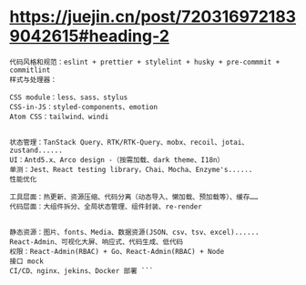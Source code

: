 # https://juejin.cn/post/7203169721839042615#heading-2

``` 主技术栈：webpack5 + React18 + TS4.x + React-Router6.x
代码风格和规范：eslint + prettier + stylelint + husky + pre-commmit + commitlint
样式与处理器：

CSS module：less、sass、stylus
CSS-in-JS：styled-components、emotion
Atom CSS：tailwind、windi


状态管理：TanStack Query、RTK/RTK-Query、mobx、recoil、jotai、zustand......
UI：Antd5.x、Arco design -（按需加载、dark theme、I18n）
单测：Jest、React testing library，Chai、Mocha、Enzyme's......
性能优化

工具层面：热更新、资源压缩、代码分离（动态导入、懒加载、预加载等）、缓存……
代码层面：大组件拆分、全局状态管理、组件封装、re-render


静态资源：图片、fonts、Media、数据资源(JSON、csv、tsv、excel)......
React-Admin、可视化大屏、响应式、代码生成、低代码
权限：React-Admin(RBAC) + Go、React-Admin(RBAC) + Node
接口 mock
CI/CD、nginx、jekins、Docker 部署 ```
